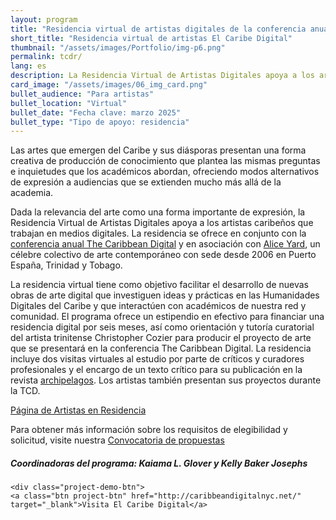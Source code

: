 ```yaml
---
layout: program
title: "Residencia virtual de artistas digitales de la conferencia anual El Caribe Digital"
short_title: "Residencia virtual de artistas El Caribe Digital"
thumbnail: "/assets/images/Portfolio/img-p6.png"
permalink: tcdr/
lang: es
description: La Residencia Virtual de Artistas Digitales apoya a los artistas caribeños que trabajan en medios digitales. La residencia se ofrece en conjunto con la conferencia anual el Caribe Digital.
card_image: "/assets/images/06_img_card.png"
bullet_audience: "Para artistas"
bullet_location: "Virtual"
bullet_date: "Fecha clave: marzo 2025"
bullet_type: "Tipo de apoyo: residencia"
---
```


<div class="portfolio-details">
<p>Las artes que emergen del Caribe y sus diásporas presentan una forma creativa de producción de conocimiento que plantea las mismas preguntas e inquietudes que los académicos abordan, ofreciendo modos alternativos de expresión a audiencias que se extienden mucho más allá de la academia.</p>
<p>Dada la relevancia del arte como una forma importante de expresión, la Residencia Virtual de Artistas Digitales apoya a los artistas caribeños que trabajan en medios digitales. La residencia se ofrece en conjunto con la <a href="https://thecaribbeandigital.org/" target="_blank">conferencia anual The Caribbean Digital</a> y en asociación con <a href="http://aliceyard.blogspot.com/" target="_blank">Alice Yard</a>, un célebre colectivo de arte contemporáneo con sede desde 2006 en Puerto España, Trinidad y Tobago.</p>
<p>La residencia virtual tiene como objetivo facilitar el desarrollo de nuevas obras de arte digital que investiguen ideas y prácticas en las Humanidades Digitales del Caribe y que interactúen con académicos de nuestra red y comunidad. El programa ofrece un estipendio en efectivo para financiar una residencia digital por seis meses, así como orientación y tutoría curatorial del artista trinitense Christopher Cozier para producir el proyecto de arte que se presentará en la conferencia The Caribbean Digital. La residencia incluye dos visitas virtuales al estudio por parte de críticos y curadores profesionales y el encargo de un texto crítico para su publicación en la revista <a href="https://archipelagosjournal.org/" target="_blank">archipelagos</a>. Los artistas también presentan sus proyectos durante la TCD.</p>
<p><a href="" target="_blank">Página de Artistas en Residencia</a> </p>
<p>Para obtener más información sobre los requisitos de elegibilidad y solicitud, visite nuestra <a href="https://thecaribbeandigital.org/residency/" target="_blank">Convocatoria de propuestas</a></p>

<div><h5>Coordinadoras del programa: Kaiama L. Glover y Kelly Baker Josephs</h5></div>
    
    <div class="project-demo-btn">
    <a class="btn project-btn" href="http://caribbeandigitalnyc.net/" target="_blank">Visita El Caribe Digital</a>
</div>
</div>
